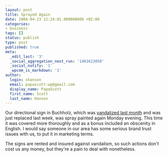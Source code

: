 ```yaml
---
layout: post
title: Sprayed Again
date: 2008-04-23 12:24:01.000000000 +02:00
categories:
- business
tags: []
status: publish
type: post
published: true
meta:
  _edit_last: '3'
  _social_aggregation_next_run: '1401623850'
  _social_notify: '1'
  _wpcom_is_markdown: '1'
author:
  login: shanson
  email: papascott-wp@gmail.com
  display_name: PapaScott
  first_name: Scott
  last_name: Hanson
---
```

<p>Our directional sign in Buchholz, which was <a href="/archives/2008/03/10/vandalism/">vandalized last month</a> and was just replaced last week, was spray painted again Monday evening. This time it was covered more thoroughly and as a bonus included an obscenity in English. I would say someone in our area has some serious brand trust issues with us, to put it in marketing terms.</p>
<p>The signs are rented and insured against vandalism, so such actions don't cost us any money, but they're a pain to deal with nonetheless.</p>
